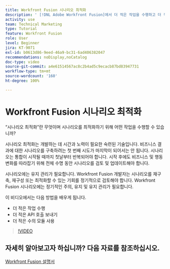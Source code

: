 ```yaml
---
title: Workfront Fusion 시나리오 최적화
description: ' [!DNL Adobe Workfront Fusion]에서 더 적은 작업을 수행하고 더 적은 API 호출을 보내고 더 적은 수의 모듈을 사용하는 방법을 알아봅니다.'
activity: use
team: Technical Marketing
type: Tutorial
feature: Workfront Fusion
role: User
level: Beginner
jira: KT-9071
exl-id: b0613d86-9eed-46a9-bc31-6ad406382047
recommendations: noDisplay,noCatalog
doc-type: video
source-git-commit: a4e61514567ac8c2b4ad5c9ecacb87bd83947731
workflow-type: tm+mt
source-wordcount: '160'
ht-degree: 100%

---
```


# Workfront Fusion 시나리오 최적화

“시나리오 최적화”란 무엇이며 시나리오를 최적화하기 위해 어떤 작업을 수행할 수 있습니까?

시나리오 최적화는 개발하는 데 시간과 노력이 필요한 숙련된 기술입니다. 비즈니스 결과에 대한 시나리오를 구축하려는 첫 번째 시도가 마지막이 되어서는 안 됩니다. 시나리오는 통합이 시작될 때까지 첫날부터 반복되어야 합니다. 시작 후에도 비즈니스 및 행동 변화를 따라잡기 위해 전체 수명 동안 시나리오를 검토 및 업데이트해야 합니다.

시나리오에는 유지 관리가 필요합니다. Workfront Fusion 개발자는 시나리오를 재구축, 재구성 또는 최적화할 수 있는 기회를 정기적으로 검토해야 합니다. Workfront Fusion 시나리오에는 정기적인 주의, 유지 및 유지 관리가 필요합니다.

이 비디오에서는 다음 방법을 배우게 됩니다.

* 더 적은 작업 수행
* 더 적은 API 호출 보내기
* 더 적은 수의 모듈 사용

>[!VIDEO](https://video.tv.adobe.com/v/335313/?quality=12&learn=on)

## 자세히 알아보고자 하십니까? 다음 자료를 참조하십시오.

[Workfront Fusion 설명서](https://experienceleague.adobe.com/docs/workfront/using/adobe-workfront-fusion/workfront-fusion-2.html?lang=ko-KR)
